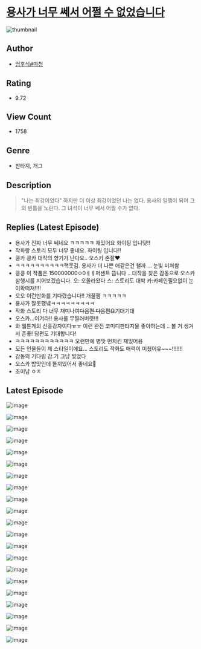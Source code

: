 # [용사가 너무 쎄서 어쩔 수 없었습니다](https://comic.naver.com/challenge/list?titleId=810045)
![thumbnail](https://image-comic.pstatic.net/user_contents_data/challenge_comic/2023/05/23/upload_4049640070682469221_480x623.jpeg)

## Author
- [엄후식#마청](https://comic.naver.com/artistTitle?id=366781)

## Rating
- 9.72

## View Count
- 1758

## Genre
- 판타지, 개그

## Description
> "나는 최강이었다" 하지만 더 이상 최강이었던 나는 없다. 용사의 일행이 되어 그의 빈틈을 노린다. 그 녀석이 너무 쎄서 어쩔 수가 없다.

## Replies (Latest Episode)
- 용사가 진짜 너무 쎄네요 ㅋㅋㅋㅋㅋ 재밌어요 화이팅 입니닷!!
- 작화랑 스토리 모두 너무 좋네요. 화이팅 입니다!!
- 킁카 킁카 대작의 향기가 난다요.. 오스카 존잘♥
- ㅋㅋㅋㅋㅋㅋㅋㅋㅋㅋ핵웃김. 용사가 더 나쁜 애같은건 왤까 ... 눈빛 미쳐쌈
- 킁킁 이 작품은 150000000ㅇ0ㅔㅔ퍼센트 뜹니다 .. 대작을 찾은 감동으로 오스카 삼행시를 지어보겠습니다. 오: 오올라왔다 스: 스토리도 대박 카:카페인필요없이 눈이확떠져!!!!
- 오오 이런만화를 기다렸습니다!! 개꿀잼 ㅋㅋㅋㅋㅋ
- 용사가 잘못했넼ㅋㅋㅋㅋㅋㅋㅋㅋㅋ
- 작화 스토리 다 너무 재미나여~~다음편 다음편요~~기대기대
- 오스카...이겨라!! 용사를 무찔러버렷!!!
- 와 웹툰게의 신흥강자이다ㅠㅠ 이런 완전 코미디판타지물 좋아하는데 .. 볼 거 생겨서 존좋! 담편도 기대합니다!
- ㅋㅋㅋㅋㅋㅋㅋㅋㅋㅋㅋㅋ 오랜만에 병맛 먼치킨 재밌어용
- 모든 인물들이 제 스타일이에요... 스토리도 작화도 매력이 미쳤어유~~~!!!!!!!
- 감동의 기다림 감.기 그냥 찢었다
- 오스카 밥맛인데 똘끼있어서 좋네요🤭
- 초미남 ㅇㅈ

## Latest Episode
![image](https://image-comic.pstatic.net/user_contents_data/challenge_comic/2023/05/24/366781/upload_3617859883014436661.jpeg)

![image](https://image-comic.pstatic.net/user_contents_data/challenge_comic/2023/05/24/366781/upload_7089850417893750833.jpeg)

![image](https://image-comic.pstatic.net/user_contents_data/challenge_comic/2023/05/24/366781/upload_7363779253851219255.jpeg)

![image](https://image-comic.pstatic.net/user_contents_data/challenge_comic/2023/05/24/366781/upload_7005406636389971299.jpeg)

![image](https://image-comic.pstatic.net/user_contents_data/challenge_comic/2023/05/24/366781/upload_7018407261843841328.jpeg)

![image](https://image-comic.pstatic.net/user_contents_data/challenge_comic/2023/05/24/366781/upload_7305738212502614322.jpeg)

![image](https://image-comic.pstatic.net/user_contents_data/challenge_comic/2023/05/24/366781/upload_7234529453503832626.jpeg)

![image](https://image-comic.pstatic.net/user_contents_data/challenge_comic/2023/05/24/366781/upload_3918466168824869937.jpeg)

![image](https://image-comic.pstatic.net/user_contents_data/challenge_comic/2023/05/24/366781/upload_3545239111359346740.jpeg)

![image](https://image-comic.pstatic.net/user_contents_data/challenge_comic/2023/05/24/366781/upload_3905014919547139169.jpeg)

![image](https://image-comic.pstatic.net/user_contents_data/challenge_comic/2023/05/24/366781/upload_3904955567380324916.jpeg)

![image](https://image-comic.pstatic.net/user_contents_data/challenge_comic/2023/05/24/366781/upload_7364848163015439159.jpeg)

![image](https://image-comic.pstatic.net/user_contents_data/challenge_comic/2023/05/24/366781/upload_3631090091585331558.jpeg)

![image](https://image-comic.pstatic.net/user_contents_data/challenge_comic/2023/05/24/366781/upload_3919315168650539060.jpeg)

![image](https://image-comic.pstatic.net/user_contents_data/challenge_comic/2023/05/24/366781/upload_7293361000746659897.jpeg)

![image](https://image-comic.pstatic.net/user_contents_data/challenge_comic/2023/05/24/366781/upload_7234245796801492528.jpeg)

![image](https://image-comic.pstatic.net/user_contents_data/challenge_comic/2023/05/24/366781/upload_3559307375551722083.jpeg)

![image](https://image-comic.pstatic.net/user_contents_data/challenge_comic/2023/05/24/366781/upload_3702575059142009652.jpeg)

![image](https://image-comic.pstatic.net/user_contents_data/challenge_comic/2023/05/24/366781/upload_3906138642710540641.jpeg)

![image](https://image-comic.pstatic.net/user_contents_data/challenge_comic/2023/05/24/366781/upload_4049968842529781090.jpeg)

![image](https://image-comic.pstatic.net/user_contents_data/challenge_comic/2023/05/24/366781/upload_7306019888657871459.jpeg)
